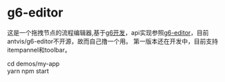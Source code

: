 # g6-editor
这是一个拖拽节点的流程编辑器,基于[g6开发](https://github.com/antvis/g6)，api实现参照[g6-editor](https://github.com/antvis/g6-editor)，目前antvis/g6-editor不开源，故而自己撸一个用。
第一版本还在开发中，目前支持itempannel和toolbar。

cd demos/my-app  
yarn 
npm start  